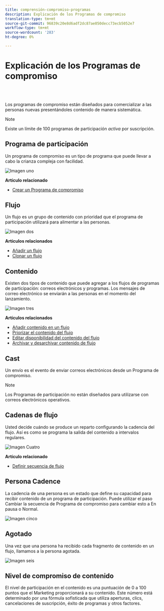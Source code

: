 ```yaml
---
title: comprensión-compromiso-programas
description: Explicación de los Programas de compromiso
translation-type: tm+mt
source-git-commit: 96839c20e8d6adf2dc87ae050decc73ecb5052e7
workflow-type: tm+mt
source-wordcount: '283'
ht-degree: 0%

---
```



# Explicación de los Programas de compromiso

<br> 

Los programas de compromiso están diseñados para comercializar a las personas nuevas presentándoles contenido de manera sistemática.

>[!NOTE]
>
>Existe un límite de 100 programas de participación _activa_ por suscripción.

## Programa de participación

Un programa de compromiso es un tipo de programa que puede llevar a cabo la crianza compleja con facilidad.

![Imagen uno](/help/sky/assets/engagement-programs/understanding-engagement-programs/understanding-engagement-programs-1.png)

**Artículo relacionado**

* [Crear un Programa de compromiso](/help/sky/create-an-engagement-program.md)

## Flujo

Un flujo es un grupo de contenido con prioridad que el programa de participación utilizará para alimentar a las personas.

![Imagen dos](/help/sky/assets/engagement-programs/understanding-engagement-programs/understanding-engagement-programs-2.png)

**Artículos relacionados**

* [Añadir un flujo](/help/sky/add-a-stream-to-an-engagement-program.md)
* [Clonar un flujo](/help/sky/clone-a-stream.md)

## Contenido

Existen dos tipos de contenido que puede agregar a los flujos de programas de participación: correos electrónicos y programas. Los mensajes de correo electrónico se enviarán a las personas en el momento del lanzamiento.

![Imagen tres](/help/sky/assets/engagement-programs/understanding-engagement-programs/understanding-engagement-programs-3.png)

**Artículos relacionados**

* [Añadir contenido en un flujo](/help/sky/add-content-to-an-engagement-stream.md)
* [Priorizar el contenido del flujo](/help/sky/prioritize-stream-content.md)
* [Editar disponibilidad del contenido del flujo](/help/sky/edit-availability-of-stream-content.md)
* [Archivar y desarchivar contenido de flujo](/help/sky/archive-and-unarchive-stream-content.md)

## Cast

Un envío es el evento de enviar correos electrónicos desde un Programa de compromiso.

>[!NOTE]
>
>Los Programas de participación no están diseñados para utilizarse con correos electrónicos operativos.

## Cadenas de flujo

Usted decide cuándo se produce un reparto configurando la cadencia del flujo. Así es como se programa la salida del contenido a intervalos regulares.

![Imagen Cuatro](/help/sky/assets/engagement-programs/understanding-engagement-programs/understanding-engagement-programs-4.png)

**Artículo relacionado**

* [Definir secuencia de flujo](/help/sky/set-stream-cadence.md)

## Persona Cadence

La cadencia de una persona es un estado que define su capacidad para recibir contenido de un programa de participación. Puede utilizar el paso Cambiar la secuencia de Programa de compromiso para cambiar esto a En pausa o Normal.

![Imagen cinco](/help/sky/assets/engagement-programs/understanding-engagement-programs/understanding-engagement-programs-5.png)

## Agotado

Una vez que una persona ha recibido cada fragmento de contenido en un flujo, llamamos a la persona agotada.

![Imagen seis](/help/sky/assets/engagement-programs/understanding-engagement-programs/understanding-engagement-programs-6.png)

## Nivel de compromiso de contenido

El nivel de participación en el contenido es una puntuación de 0 a 100 puntos que el Marketing proporcionará a su contenido. Este número está determinado por una fórmula sofisticada que utiliza aperturas, clics, cancelaciones de suscripción, éxito de programas y otros factores.
